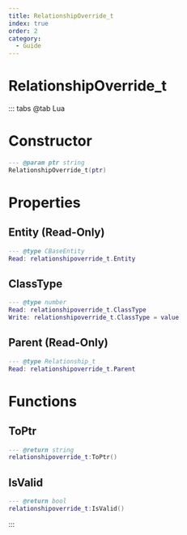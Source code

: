 ```yaml
---
title: RelationshipOverride_t
index: true
order: 2
category:
  - Guide
---
```


# RelationshipOverride_t

::: tabs
@tab Lua
# Constructor
```lua
--- @param ptr string
RelationshipOverride_t(ptr)
```
# Properties
## Entity (Read-Only)
```lua
--- @type CBaseEntity
Read: relationshipoverride_t.Entity
```
## ClassType 
```lua
--- @type number
Read: relationshipoverride_t.ClassType
Write: relationshipoverride_t.ClassType = value
```
## Parent (Read-Only)
```lua
--- @type Relationship_t
Read: relationshipoverride_t.Parent
```
# Functions
## ToPtr
```lua
--- @return string
relationshipoverride_t:ToPtr()
```
## IsValid
```lua
--- @return bool
relationshipoverride_t:IsValid()
```

:::